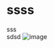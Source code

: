 # ssss
sss<br />
sdsd
![image](https://github.com/leeminson/ssss/assets/113293618/9a8498b7-057a-419f-8ba8-f805d7579f1b)
